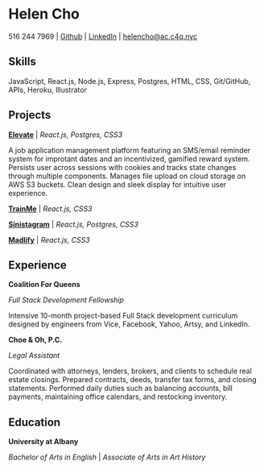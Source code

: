 # Helen Cho

<!-- |              |        |          |                     |
|--------------|--------|----------|---------------------|
|516 244 7969  | GitHub | LinkedIn | helencho@ac.c4q.nyc | -->


516 244 7969 | [Github](https://github.com/helencho) | [LinkedIn](https://www.linkedin.com/in/haeyoungcho/) | helencho@ac.c4q.nyc

## Skills

JavaScript, React.js, Node.js, Express, Postgres, HTML, CSS, Git/GitHub, APIs, Heroku, Illustrator


## Projects

[**Elevate**](https://github.com/davidyshin/elevate) | *React.js, Postgres, CSS3*

A job application management platform featuring an SMS/email reminder system for improtant dates and an incentivized, gamified reward system. Persists user across sessions with cookies and tracks state changes through multiple components. Manages file upload on cloud storage on AWS S3 buckets. Clean design and sleek display for intuitive user experience.

[**TrainMe**](https://github.com/helencho/trainme) | *React.js, CSS3*

[**Sinistagram**]() | *React.js, Postgres, CSS3* 

[**Madlify**]() | *React.js, CSS3* 

## Experience

**Coalition For Queens**

*Full Stack Development Fellowship*

Intensive 10-month project-based Full Stack development curriculum designed by engineers from Vice, Facebook, Yahoo, Artsy, and LinkedIn.

**Choe & Oh, P.C.**

*Legal Assistant*

Coordinated with attorneys, lenders, brokers, and clients to schedule real estate closings. Prepared contracts, deeds, transfer tax forms, and closing statements. Performed daily duties such as balancing accounts, bill payments, maintaining office calendars, and restocking inventory.


## Education 

**University at Albany**

*Bachelor of Arts in English* | *Associate of Arts in Art History*

